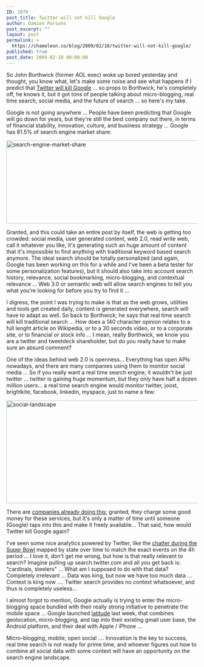 ```yaml
---
ID: 1070
post_title: Twitter will not kill Google
author: Damion Parsons
post_excerpt: ""
layout: post
permalink: >
  https://chameleon.co/blog/2009/02/10/twitter-will-not-kill-google/
published: true
post_date: 2009-02-10 00:00:00
---
```

So John Borthwick (former AOL exec) woke up bored yesterday and thought, you know what, let's make some noise and see what happens if I predict that <a title="Google Next Victim Of Creative Destruction? (GOOG)" href="https://www.alleyinsider.com/2009/2/google-next-victim-of-creative-destruction-goog" target="_blank" rel="noopener noreferrer">Twitter will kill Google</a> ... so props to Borthwick, he's completely off, he knows it, but it got tons of people talking about micro-blogging, real time search, social media, and the future of search ... so here's my take.

Google is not going anywhere ... People have been predicting that Google will go down for years, but they're still the best company out there, in terms of financial stability, innovation, culture, and business strategy ... Google has 81.5% of search engine market share:

<img class="alignnone size-full wp-image-853" title="search-engine-market-share" src="https://takemetoyourleader.com/wp-content/uploads/2009/02/search-engine-market-share.jpg" alt="search-engine-market-share" width="621" height="218" />

<!--more-->

Granted, and this could take an entire post by itself, the web is getting too crowded: social media, user generated content, web 2.0, read write web, call it whatever you like, it's generating such an huge amount of content that it's impossible to find anything with traditional keyword based search anymore. The ideal search should be totally personalized (and again, Google has been working on this for a while and I've been a beta tester for some personalization features), but it should also take into account search history, relevance, social bookmarking, micro-blogging, and contextual relevance ... Web 3.0 or semantic web will allow search engines to tell you what you're looking for before you try to find it ...

I digress, the point I was trying to make is that as the web grows, utilities and tools get created daily, content is generated everywhere, search will have to adapt as well. So back to Borthwick; he says that real time search will kill traditional search ... How does a 140 character opinion relates to a full lenght article on Wikipedia, or to a 30 seconds video, or to a corporate site, or to financial or stock info ... I mean, really Borthwick, we know you are a twitter and tweetdeck shareholder, but do you really have to make sure an absurd comment?

One of the ideas behind web 2.0 is openness... Everything has open APIs nowadays, and there are many companies using them to monitor social media ... So if you really want a real time search engine, it wouldn't be just twitter ... twitter is gaining huge momentum, but they only have half a dozen million users... a real time search engine would monitor twitter, joost, brightkite, facebook, linkedin, myspace, just to name a few:

<img class="alignnone size-full wp-image-854" title="social-landscape" src="https://takemetoyourleader.com/wp-content/uploads/2009/02/social-landscape.jpg" alt="social-landscape" width="658" height="270" />

There are <a title="Social Media Monitoring" href="https://takemetoyourleader.com/2008/12/17/why-social-media-analysis-tools-are-important/">companies already doing this</a>; granted, they charge some good money for these services, but it's only a matter of time until someone (Google) taps into this and make it freely available... That said, how would Twitter kill Google again?

I've seen some nice analytics powered by Twitter, like the <a title="Twitter Chatter During the Super Bowl" href="https://www.nytimes.com/interactive/2009/02/02/sports/20090202_superbowl_twitter.html" target="_blank" rel="noopener noreferrer">chatter during the Super Bowl</a> mapped by state over time to match the exact events on the 4h period ... I love it, don't get me wrong, but how is that really relevant to search? Imagine pulling up search.twitter.com and all you get back is: "cardinals, steelers" ... What am I supposed to do with that data? Completely irrelevant ... Data was king, but now we have too much data ... Context is king now .... Twitter search provides no context whatsoever, and thus is completely useless...

I almost forgot to mention, Google actually is trying to enter the micro-blogging space bundled with their really strong initiative to penetrate the mobile space ... Google launched <a title="Google Latitude" href="https://www.google.com/latitude/" target="_blank" rel="noopener noreferrer">latitude</a> last week, that combines geolocation, micro-blogging, and tap into their existing gmail user base, the Android platform, and their deal with Apple / iPhone ...

Micro-blogging, mobile, open social .... Innovation is the key to success, real time search is not ready for prime time, and whoever figures out how to combine all social data with some context will have an opportunity on the search engine landscape.